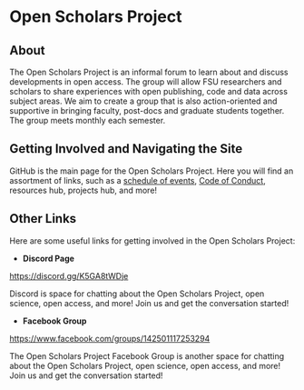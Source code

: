 # Open Scholars Project

## About

The Open Scholars Project is an informal forum to learn about and discuss developments in open access. The group will allow FSU researchers and scholars to share experiences with open publishing, code and data across subject areas. We aim to create a group that is also action-oriented and supportive in bringing faculty, post-docs and graduate students together. The group meets monthly each semester. 

## Getting Involved and Navigating the Site

GitHub is the main page for the Open Scholars Project. Here you will find an assortment of links, such as a [schedule of events](https://github.com/openscholars/openscholars.github.io/blob/main/events.md), [Code of Conduct](https://github.com/openscholars/openscholars.github.io/blob/main/code_of_conduct.md), resources hub, projects hub, and more!

## Other Links

Here are some useful links for getting involved in the Open Scholars Project:

* **Discord Page**

https://discord.gg/K5GA8tWDje

Discord is space for chatting about the Open Scholars Project, open science, open access, and more! Join us and get the conversation started!

* **Facebook Group**

https://www.facebook.com/groups/142501117253294  

The Open Scholars Project Facebook Group is another space for chatting about the Open Scholars Project, open science, open access, and more! Join us and get the conversation started!
